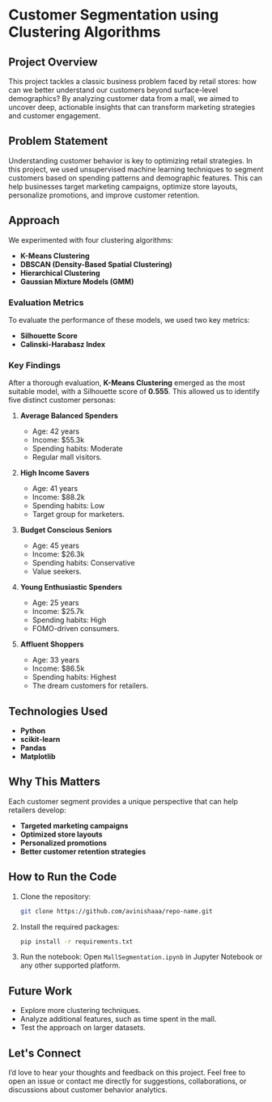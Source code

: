 # Customer Segmentation using Clustering Algorithms

## Project Overview
This project tackles a classic business problem faced by retail stores: how can we better understand our customers beyond surface-level demographics? By analyzing customer data from a mall, we aimed to uncover deep, actionable insights that can transform marketing strategies and customer engagement.

## Problem Statement
Understanding customer behavior is key to optimizing retail strategies. In this project, we used unsupervised machine learning techniques to segment customers based on spending patterns and demographic features. This can help businesses target marketing campaigns, optimize store layouts, personalize promotions, and improve customer retention.

## Approach
We experimented with four clustering algorithms:
- **K-Means Clustering**
- **DBSCAN (Density-Based Spatial Clustering)**
- **Hierarchical Clustering**
- **Gaussian Mixture Models (GMM)**

### Evaluation Metrics
To evaluate the performance of these models, we used two key metrics:
- **Silhouette Score**
- **Calinski-Harabasz Index**

### Key Findings
After a thorough evaluation, **K-Means Clustering** emerged as the most suitable model, with a Silhouette score of **0.555**. This allowed us to identify five distinct customer personas:

1. **Average Balanced Spenders**
   - Age: 42 years
   - Income: $55.3k
   - Spending habits: Moderate
   - Regular mall visitors.
   
2. **High Income Savers**
   - Age: 41 years
   - Income: $88.2k
   - Spending habits: Low
   - Target group for marketers.
   
3. **Budget Conscious Seniors**
   - Age: 45 years
   - Income: $26.3k
   - Spending habits: Conservative
   - Value seekers.

4. **Young Enthusiastic Spenders**
   - Age: 25 years
   - Income: $25.7k
   - Spending habits: High
   - FOMO-driven consumers.

5. **Affluent Shoppers**
   - Age: 33 years
   - Income: $86.5k
   - Spending habits: Highest
   - The dream customers for retailers.

## Technologies Used
- **Python**
- **scikit-learn**
- **Pandas**
- **Matplotlib**

## Why This Matters
Each customer segment provides a unique perspective that can help retailers develop:
- **Targeted marketing campaigns**
- **Optimized store layouts**
- **Personalized promotions**
- **Better customer retention strategies**

## How to Run the Code
1. Clone the repository:
    ```bash
    git clone https://github.com/avinishaaa/repo-name.git
    ```
2. Install the required packages:
    ```bash
    pip install -r requirements.txt
    ```
3. Run the notebook: Open `MallSegmentation.ipynb` in Jupyter Notebook or any other supported platform.

## Future Work
- Explore more clustering techniques.
- Analyze additional features, such as time spent in the mall.
- Test the approach on larger datasets.

## Let's Connect
I’d love to hear your thoughts and feedback on this project. Feel free to open an issue or contact me directly for suggestions, collaborations, or discussions about customer behavior analytics.
